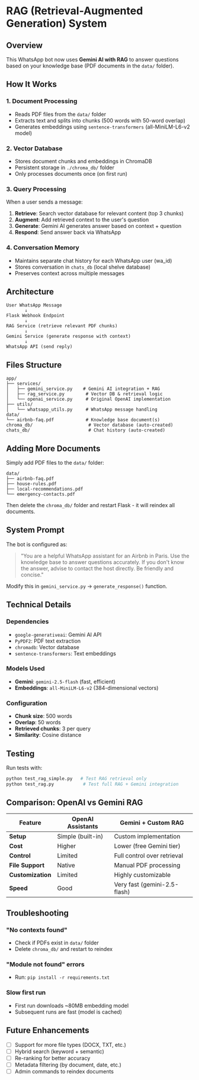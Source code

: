 # RAG (Retrieval-Augmented Generation) System

## Overview

This WhatsApp bot now uses **Gemini AI with RAG** to answer questions based on your knowledge base (PDF documents in the `data/` folder).

## How It Works

### 1. **Document Processing**
- Reads PDF files from the `data/` folder
- Extracts text and splits into chunks (500 words with 50-word overlap)
- Generates embeddings using `sentence-transformers` (all-MiniLM-L6-v2 model)

### 2. **Vector Database**
- Stores document chunks and embeddings in ChromaDB
- Persistent storage in `./chroma_db/` folder
- Only processes documents once (on first run)

### 3. **Query Processing**
When a user sends a message:
1. **Retrieve**: Search vector database for relevant content (top 3 chunks)
2. **Augment**: Add retrieved context to the user's question
3. **Generate**: Gemini AI generates answer based on context + question
4. **Respond**: Send answer back via WhatsApp

### 4. **Conversation Memory**
- Maintains separate chat history for each WhatsApp user (wa_id)
- Stores conversation in `chats_db` (local shelve database)
- Preserves context across multiple messages

## Architecture

```
User WhatsApp Message
       ↓
Flask Webhook Endpoint
       ↓
RAG Service (retrieve relevant PDF chunks)
       ↓
Gemini Service (generate response with context)
       ↓
WhatsApp API (send reply)
```

## Files Structure

```
app/
├── services/
│   ├── gemini_service.py    # Gemini AI integration + RAG
│   ├── rag_service.py        # Vector DB & retrieval logic
│   └── openai_service.py     # Original OpenAI implementation
├── utils/
│   └── whatsapp_utils.py     # WhatsApp message handling
data/
└── airbnb-faq.pdf            # Knowledge base document(s)
chroma_db/                     # Vector database (auto-created)
chats_db/                      # Chat history (auto-created)
```

## Adding More Documents

Simply add PDF files to the `data/` folder:

```
data/
├── airbnb-faq.pdf
├── house-rules.pdf
├── local-recommendations.pdf
└── emergency-contacts.pdf
```

Then delete the `chroma_db/` folder and restart Flask - it will reindex all documents.

## System Prompt

The bot is configured as:
> "You are a helpful WhatsApp assistant for an Airbnb in Paris. Use the knowledge base to answer questions accurately. If you don't know the answer, advise to contact the host directly. Be friendly and concise."

Modify this in `gemini_service.py` → `generate_response()` function.

## Technical Details

### Dependencies
- `google-generativeai`: Gemini AI API
- `PyPDF2`: PDF text extraction
- `chromadb`: Vector database
- `sentence-transformers`: Text embeddings

### Models Used
- **Gemini**: `gemini-2.5-flash` (fast, efficient)
- **Embeddings**: `all-MiniLM-L6-v2` (384-dimensional vectors)

### Configuration
- **Chunk size**: 500 words
- **Overlap**: 50 words
- **Retrieved chunks**: 3 per query
- **Similarity**: Cosine distance

## Testing

Run tests with:
```bash
python test_rag_simple.py   # Test RAG retrieval only
python test_rag.py           # Test full RAG + Gemini integration
```

## Comparison: OpenAI vs Gemini RAG

| Feature | OpenAI Assistants | Gemini + Custom RAG |
|---------|-------------------|---------------------|
| **Setup** | Simple (built-in) | Custom implementation |
| **Cost** | Higher | Lower (free Gemini tier) |
| **Control** | Limited | Full control over retrieval |
| **File Support** | Native | Manual PDF processing |
| **Customization** | Limited | Highly customizable |
| **Speed** | Good | Very fast (gemini-2.5-flash) |

## Troubleshooting

### "No contexts found"
- Check if PDFs exist in `data/` folder
- Delete `chroma_db/` and restart to reindex

### "Module not found" errors
- Run: `pip install -r requirements.txt`

### Slow first run
- First run downloads ~80MB embedding model
- Subsequent runs are fast (model is cached)

## Future Enhancements

- [ ] Support for more file types (DOCX, TXT, etc.)
- [ ] Hybrid search (keyword + semantic)
- [ ] Re-ranking for better accuracy
- [ ] Metadata filtering (by document, date, etc.)
- [ ] Admin commands to reindex documents

